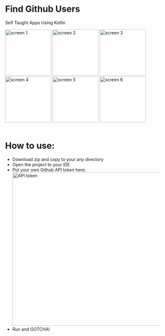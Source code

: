 # Find Github Users
Self Taught Apps Using Kotlin

<img width="150" alt="screen 1" src="https://github.com/fadillahmuhammad/FindGithubUser/assets/74767974/9eee4b7f-3716-4624-81c2-47423a2767d4">
<img width="150" alt="screen 2" src="https://github.com/fadillahmuhammad/FindGithubUser/assets/74767974/d3b6574a-0d29-40de-8107-ba8cbec86c0d">
<img width="150" alt="screen 3" src="https://github.com/fadillahmuhammad/FindGithubUser/assets/74767974/5c609d5a-de2e-4c97-a51e-3f0b1636e29a">
<img width="150" alt="screen 4" src="https://github.com/fadillahmuhammad/FindGithubUser/assets/74767974/f5530e43-bfa2-45a0-8b0a-b05bbdfe814a">
<img width="150" alt="screen 5" src="https://github.com/fadillahmuhammad/FindGithubUser/assets/74767974/9d3fe418-e864-4b1d-8031-eb0b8a415ab3">
<img width="150" alt="screen 6" src="https://github.com/fadillahmuhammad/FindGithubUser/assets/74767974/d36bd3b2-44c1-4b2f-b98b-47032c5f0864">
<br /><br />

# How to use:
* Download zip and copy to your any directory
* Open the project to your IDE
* Put your own Github API token here: <br />
<img width="500" alt="API token" src="https://github.com/fadillahmuhammad/FindGithubUser/assets/74767974/044e59d8-ae1a-4ca8-b2ca-738cc206efb7"> <br />
* Run and GOTCHA!
